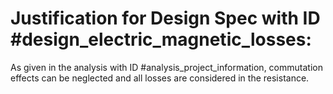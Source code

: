 # Justification for Design Spec with ID #design_electric_magnetic_losses:

As given in the analysis with ID #analysis_project_information, commutation effects can be neglected and all losses are considered in the resistance.